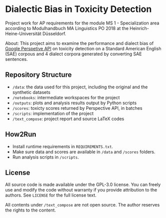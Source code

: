 # Dialectic Bias in Toxicity Detection

Project work for AP requirements for the module MS 1 - Specialization area according to Modulhandbuch MA Linguistics PO 2018 at the Heinrich-Heine-Universität Düsseldorf.

About: This project aims to examine the performance and dialect bias of [Google Perspetive API](https://www.perspectiveapi.com/) on toxicity detection on a Standard American English (SAE) corpous and 4 dialect corpora generated by converting SAE sentences.

## Repository Structure

- ``/data``: the data used for this project, including the original and the synthetic datasets 
- ``/notebooks``: intermediate workspaces for the project
- ``/outputs``: plots and analysis results output by Python scripts
- ``/scores``: toxicty scores returned by Perspective API, in batches 
- ``/scripts``: implementation of the project
- ``/text_compose``: project report and source LaTeX codes

## How2Run

- Install runtime requirements in ``REQUIREMENTS.txt``.
- Make sure data and scores are available in ``/data`` and `/scores` folders.
- Run analysis scripts in `/scripts`.

## License

All source code is made available under the GPL-3.0 license. You can freely use and modify the code without warranty if you provide attribution to the authors. See ``LICENSE`` for the full license text. 

All contents under ``/text_compose`` are not open source. The author reserves the rights to the content.
